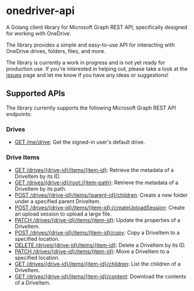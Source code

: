 # onedriver-api
A Golang client library for Microsoft Graph REST API, specifically designed for working with OneDrive.

The library provides a simple and easy-to-use API for interacting with OneDrive drives, folders, files, and more.

The library is currently a work in progress and is not yet ready for production use. If you're interested in helping out, please take a look at the [issues](https://github.com/bearcatat/onedriver-api/issues) page and let me know if you have any ideas or suggestions!

## Supported APIs

The library currently supports the following Microsoft Graph REST API endpoints:

### Drives

* [GET /me/drive](https://docs.microsoft.com/en-us/graph/api/drive-get?view=graph-rest-1.0): Get the signed-in user's default drive.

### Drive Items
* [GET /drives/{drive-id}/items/{item-id}](https://docs.microsoft.com/en-us/graph/api/driveitem-get?view=graph-rest-1.0): Retrieve the metadata of a DriveItem by its ID.
* [GET /drives/{drive-id}/root:/{item-path}](https://docs.microsoft.com/en-us/graph/api/driveitem-get?view=graph-rest-1.0): Retrieve the metadata of a DriveItem by its path.
* [POST /drives/{drive-id}/items/{parent-id}/children](https://docs.microsoft.com/en-us/graph/api/driveitem-post-children?view=graph-rest-1.0): Create a new folder under a specified parent DriveItem.
* [POST /drives/{drive-id}/items/{item-id}:/createUploadSession](https://docs.microsoft.com/en-us/graph/api/driveitem-createuploadsession?view=graph-rest-1.0): Create an upload session to upload a large file.
* [PATCH /drives/{drive-id}/items/{item-id}](https://docs.microsoft.com/en-us/graph/api/driveitem-update?view=graph-rest-1.0): Update the properties of a DriveItem.
* [POST /drives/{drive-id}/items/{item-id}/copy](https://docs.microsoft.com/en-us/graph/api/driveitem-copy?view=graph-rest-1.0): Copy a DriveItem to a specified location.
* [DELETE /drives/{drive-id}/items/{item-id}](https://docs.microsoft.com/en-us/graph/api/driveitem-delete?view=graph-rest-1.0): Delete a DriveItem by its ID.
* [PATCH /drives/{drive-id}/items/{item-id}](https://docs.microsoft.com/en-us/graph/api/driveitem-update?view=graph-rest-1.0): Move a DriveItem to a specified location.
* [GET /drives/{drive-id}/items/{item-id}/children](https://docs.microsoft.com/en-us/graph/api/driveitem-list-children?view=graph-rest-1.0): List the children of a DriveItem.
* [GET /drives/{drive-id}/items/{item-id}/content](https://docs.microsoft.com/en-us/graph/api/driveitem-get-content?view=graph-rest-1.0): Download the contents of a DriveItem.

